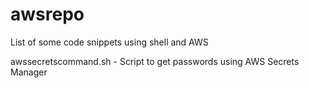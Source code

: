# awsrepo
List of some code snippets using shell and AWS

awssecretscommand.sh - Script to get passwords using AWS Secrets Manager
